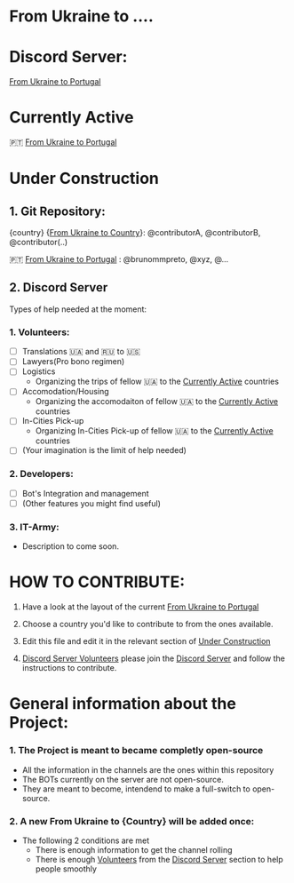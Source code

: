 # From Ukraine to ....

# Discord Server:
[From Ukraine to Portugal](https://discord.gg/8KDAj7Nm)

# Currently Active

🇵🇹  [From Ukraine to Portugal](toPortugal)


# Under Construction

## 1. Git Repository:
{country} {[From Ukraine to Country](toCountry)}: @contributorA, @contributorB, @contributor(..)

🇵🇹  [From Ukraine to Portugal](toPortugal) :  @brunommpreto, @xyz, @...

## 2. Discord Server

Types of help needed at the moment:
### 1. Volunteers:
 - [ ] Translations 🇺🇦 and 🇷🇺 to 🇺🇸
 - [ ] Lawyers(Pro bono regimen)
 - [ ] Logistics
   - Organizing the trips of fellow 🇺🇦 to the [Currently Active](#currently-active) countries
 - [ ] Accomodation/Housing
   - Organizing the accomodaiton of fellow 🇺🇦 to the [Currently Active](#currently-active) countries
 - [ ] In-Cities Pick-up
   - Organizing In-Cities Pick-up of fellow 🇺🇦 to the [Currently Active](#currently-active) countries
 - [ ] (Your imagination is the limit of help needed)
### 2. Developers:
 - [ ] Bot's Integration and management
 - [ ] (Other features you might find useful)
### 3. IT-Army:
 -  Description to come soon.  

# HOW TO CONTRIBUTE:

1. Have a look at the layout of the current [From Ukraine to Portugal](toPortugal)

2. Choose a country you'd like to contribute to from the ones available.

3. Edit this file and edit it in the relevant section of [Under Construction](#under-construction)

4. [Discord Server Volunteers](#1-volunteers) please join the [Discord Server](#discord-server) and follow the instructions to contribute. 

# General information about the Project:
### 1. The Project is meant to became completly open-source
 - All the information in the channels are the ones within this repository
 - The BOTs currently on the server are not open-source. 
  - They are meant to become, intendend to make a full-switch to open-source.

### 2. A new **From Ukraine to {Country}** will be added once:
 - The following 2 conditions are met
    - There is enough information to get the channel rolling 
    - There is enough [Volunteers](#1-volunteers) from the [Discord Server](#discord-channel) section to help people smoothly
